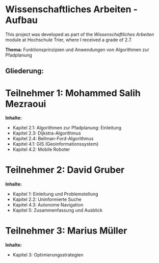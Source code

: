 # Wissenschaftliches Arbeiten - Aufbau

This project was developed as part of the *Wissenschaftliches Arbeiten* module at Hochschule Trier, where I received a grade of 2.7.

**Thema:** Funktionsprinzipien und Anwendungen von Algorithmen zur Pfadplanung

## Gliederung:

# Teilnehmer 1:  Mohammed Salih Mezraoui
**Inhalte:**
- Kapitel 2.1: Algorithmen zur Pfadplanung: Einleitung
- Kapitel 2.3: Dijkstra-Algorithmus
- Kapitel 2.4: Bellman-Ford-Algorithmus
- Kapitel 4.1: GIS (Geoinformationssystem)
- Kapitel 4.2: Mobile Roboter

# Teilnehmer 2: David Gruber
**Inhalte:**
- Kapitel 1: Einleitung und Problemstellung
- Kapitel 2.2: Uninformierte Suche
- Kapitel 4.3: Autonome Navigation
- Kapitel 5: Zusammenfassung und Ausblick

# Teilnehmer 3: Marius Müller
**Inhalte:**
- Kapitel 3: Optimierungsstrategien

